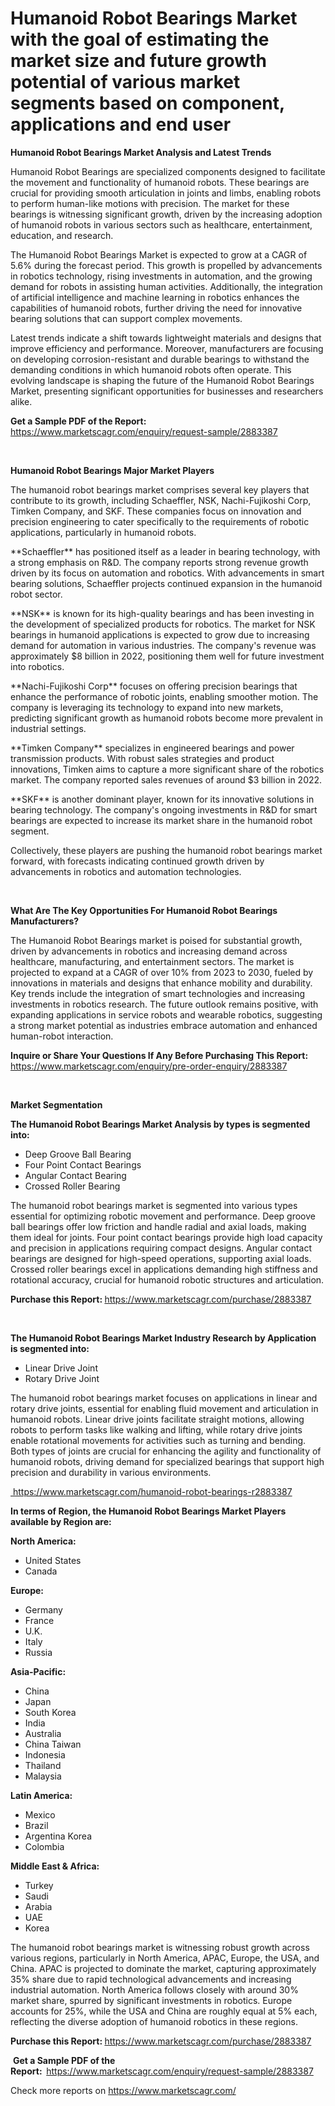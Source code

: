 <p><h1>Humanoid Robot Bearings Market with the goal of estimating the market size and future growth potential of various market segments based on component, applications and end user</h1></p><p><strong>Humanoid Robot Bearings Market Analysis and Latest Trends</strong></p>
<p><p>Humanoid Robot Bearings are specialized components designed to facilitate the movement and functionality of humanoid robots. These bearings are crucial for providing smooth articulation in joints and limbs, enabling robots to perform human-like motions with precision. The market for these bearings is witnessing significant growth, driven by the increasing adoption of humanoid robots in various sectors such as healthcare, entertainment, education, and research.</p><p>The Humanoid Robot Bearings Market is expected to grow at a CAGR of 5.6% during the forecast period. This growth is propelled by advancements in robotics technology, rising investments in automation, and the growing demand for robots in assisting human activities. Additionally, the integration of artificial intelligence and machine learning in robotics enhances the capabilities of humanoid robots, further driving the need for innovative bearing solutions that can support complex movements.</p><p>Latest trends indicate a shift towards lightweight materials and designs that improve efficiency and performance. Moreover, manufacturers are focusing on developing corrosion-resistant and durable bearings to withstand the demanding conditions in which humanoid robots often operate. This evolving landscape is shaping the future of the Humanoid Robot Bearings Market, presenting significant opportunities for businesses and researchers alike.</p></p>
<p><strong>Get a Sample PDF of the Report:&nbsp;</strong> <a href="https://www.marketscagr.com/enquiry/request-sample/2883387?utm_campaign=3249&utm_medium=2&utm_source=Github&utm_content=ia&utm_term=13032025&utm_id=humanoid-robot-bearings">https://www.marketscagr.com/enquiry/request-sample/2883387</a></p>
<p>&nbsp;</p>
<p><strong>Humanoid Robot Bearings Major Market Players</strong></p>
<p><p>The humanoid robot bearings market comprises several key players that contribute to its growth, including Schaeffler, NSK, Nachi-Fujikoshi Corp, Timken Company, and SKF. These companies focus on innovation and precision engineering to cater specifically to the requirements of robotic applications, particularly in humanoid robots.</p><p>**Schaeffler** has positioned itself as a leader in bearing technology, with a strong emphasis on R&D. The company reports strong revenue growth driven by its focus on automation and robotics. With advancements in smart bearing solutions, Schaeffler projects continued expansion in the humanoid robot sector.</p><p>**NSK** is known for its high-quality bearings and has been investing in the development of specialized products for robotics. The market for NSK bearings in humanoid applications is expected to grow due to increasing demand for automation in various industries. The company's revenue was approximately $8 billion in 2022, positioning them well for future investment into robotics.</p><p>**Nachi-Fujikoshi Corp** focuses on offering precision bearings that enhance the performance of robotic joints, enabling smoother motion. The company is leveraging its technology to expand into new markets, predicting significant growth as humanoid robots become more prevalent in industrial settings.</p><p>**Timken Company** specializes in engineered bearings and power transmission products. With robust sales strategies and product innovations, Timken aims to capture a more significant share of the robotics market. The company reported sales revenues of around $3 billion in 2022.</p><p>**SKF** is another dominant player, known for its innovative solutions in bearing technology. The company's ongoing investments in R&D for smart bearings are expected to increase its market share in the humanoid robot segment.</p><p>Collectively, these players are pushing the humanoid robot bearings market forward, with forecasts indicating continued growth driven by advancements in robotics and automation technologies.</p></p>
<p>&nbsp;</p>
<p><strong>What Are The Key Opportunities For Humanoid Robot Bearings Manufacturers?</strong></p>
<p><p>The Humanoid Robot Bearings market is poised for substantial growth, driven by advancements in robotics and increasing demand across healthcare, manufacturing, and entertainment sectors. The market is projected to expand at a CAGR of over 10% from 2023 to 2030, fueled by innovations in materials and designs that enhance mobility and durability. Key trends include the integration of smart technologies and increasing investments in robotics research. The future outlook remains positive, with expanding applications in service robots and wearable robotics, suggesting a strong market potential as industries embrace automation and enhanced human-robot interaction.</p></p>
<p><strong>Inquire or Share Your Questions If Any Before Purchasing This Report:</strong> <a href="https://www.marketscagr.com/enquiry/pre-order-enquiry/2883387?utm_campaign=3249&utm_medium=2&utm_source=Github&utm_content=ia&utm_term=13032025&utm_id=humanoid-robot-bearings">https://www.marketscagr.com/enquiry/pre-order-enquiry/2883387</a></p>
<p>&nbsp;</p>
<p><strong>Market Segmentation</strong></p>
<p><strong>The Humanoid Robot Bearings Market Analysis by types is segmented into:</strong></p>
<p><ul><li>Deep Groove Ball Bearing</li><li>Four Point Contact Bearings</li><li>Angular Contact Bearing</li><li>Crossed Roller Bearing</li></ul></p>
<p><p>The humanoid robot bearings market is segmented into various types essential for optimizing robotic movement and performance. Deep groove ball bearings offer low friction and handle radial and axial loads, making them ideal for joints. Four point contact bearings provide high load capacity and precision in applications requiring compact designs. Angular contact bearings are designed for high-speed operations, supporting axial loads. Crossed roller bearings excel in applications demanding high stiffness and rotational accuracy, crucial for humanoid robotic structures and articulation.</p></p>
<p><strong>Purchase this Report:&nbsp;</strong><a href="https://www.marketscagr.com/purchase/2883387?utm_campaign=3249&utm_medium=2&utm_source=Github&utm_content=ia&utm_term=13032025&utm_id=humanoid-robot-bearings">https://www.marketscagr.com/purchase/2883387</a></p>
<p>&nbsp;</p>
<p><strong>The Humanoid Robot Bearings Market Industry Research by Application is segmented into:</strong></p>
<p><ul><li>Linear Drive Joint</li><li>Rotary Drive Joint</li></ul></p>
<p><p>The humanoid robot bearings market focuses on applications in linear and rotary drive joints, essential for enabling fluid movement and articulation in humanoid robots. Linear drive joints facilitate straight motions, allowing robots to perform tasks like walking and lifting, while rotary drive joints enable rotational movements for activities such as turning and bending. Both types of joints are crucial for enhancing the agility and functionality of humanoid robots, driving demand for specialized bearings that support high precision and durability in various environments.</p></p>
<p><a href="https://www.marketscagr.com/humanoid-robot-bearings-r2883387?utm_campaign=3249&utm_medium=2&utm_source=Github&utm_content=ia&utm_term=13032025&utm_id=humanoid-robot-bearings">&nbsp;https://www.marketscagr.com/humanoid-robot-bearings-r2883387</a></p>
<p><strong>In terms of Region, the Humanoid Robot Bearings Market Players available by Region are:</strong></p>
<p>
    <p> <strong> North America: </strong>
        <ul>
            <li>United States</li>
            <li>Canada</li>
        </ul>
        </p> 
    <p> <strong> Europe: </strong>
        <ul>
            <li>Germany</li>
            <li>France</li>
            <li>U.K.</li>
            <li>Italy</li>
            <li>Russia</li>
        </ul>
        </p> 
    <p> <strong> Asia-Pacific: </strong>
        <ul>
            <li>China</li>
            <li>Japan</li>
            <li>South Korea</li>
            <li>India</li>
            <li>Australia</li>
            <li>China Taiwan</li>
            <li>Indonesia</li>
            <li>Thailand</li>
            <li>Malaysia</li>
        </ul>
        </p> 
    <p> <strong> Latin America: </strong>
        <ul>
            <li>Mexico</li>
            <li>Brazil</li>
            <li>Argentina Korea</li>
            <li>Colombia</li>
        </ul>
        </p> 
    <p> <strong> Middle East & Africa: </strong>
        <ul>
            <li>Turkey</li>
            <li>Saudi</li>
            <li>Arabia</li>
            <li>UAE</li>
            <li>Korea</li>
        </ul>
    </p>
    </p>
<p><p>The humanoid robot bearings market is witnessing robust growth across various regions, particularly in North America, APAC, Europe, the USA, and China. APAC is projected to dominate the market, capturing approximately 35% share due to rapid technological advancements and increasing industrial automation. North America follows closely with around 30% market share, spurred by significant investments in robotics. Europe accounts for 25%, while the USA and China are roughly equal at 5% each, reflecting the diverse adoption of humanoid robotics in these regions.</p></p>
<p><strong>Purchase this Report: </strong><a href="https://www.marketscagr.com/purchase/2883387?utm_campaign=3249&utm_medium=2&utm_source=Github&utm_content=ia&utm_term=13032025&utm_id=humanoid-robot-bearings">https://www.marketscagr.com/purchase/2883387</a></p>
<p>&nbsp;<strong>Get a Sample PDF of the Report:&nbsp;&nbsp;</strong><a href="https://www.marketscagr.com/enquiry/request-sample/2883387?utm_campaign=3249&utm_medium=2&utm_source=Github&utm_content=ia&utm_term=13032025&utm_id=humanoid-robot-bearings">https://www.marketscagr.com/enquiry/request-sample/2883387</a></p>
<p><strong></strong></p>
<p>Check more reports on <a href="https://www.marketscagr.com/?utm_campaign=3249&utm_medium=2&utm_source=Github&utm_content=ia&utm_term=13032025&utm_id=humanoid-robot-bearings">https://www.marketscagr.com/</a></p>